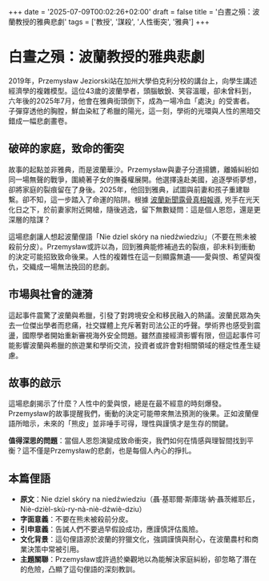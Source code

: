 +++
date = '2025-07-09T00:02:26+02:00'
draft = false
title = '白晝之殞：波蘭教授的雅典悲劇'
tags = ['教授', '謀殺', '人性衝突', '雅典']
+++

# 白晝之殞：波蘭教授的雅典悲劇

2019年，Przemysław Jeziorski站在加州大學伯克利分校的講台上，向學生講述經濟學的複雜模型。這位43歲的波蘭學者，頭腦敏銳、笑容溫暖，卻未曾料到，六年後的2025年7月，他會在雅典街頭倒下，成為一場冷血「處決」的受害者。子彈穿透他的胸膛，鮮血染紅了希臘的陽光，這一刻，學術的光環與人性的黑暗交錯成一幅悲劇畫卷。

## 破碎的家庭，致命的衝突

故事的起點並非雅典，而是波蘭華沙。Przemysław與妻子分道揚鑣，離婚糾紛如同一場無聲的戰爭，圍繞著子女的撫養權展開。他選擇遠赴美國，追逐學術夢想，卻將家庭的裂痕留在了身後。2025年，他回到雅典，試圖與前妻和孩子重建聯繫。卻不知，這一步踏入了命運的陷阱。根據 [波蘭新聞露骨真相報導](https://www.polsatnews.pl/wiadomosc/2025-07-08/morderstwo-w-atenach-nie-zyje-polak/), 兇手在光天化日之下，於前妻家附近開槍，隨後逃逸，留下無數疑問：這是個人恩怨，還是更深層的陰謀？

這場悲劇讓人想起波蘭俚語「Nie dziel skóry na niedźwiedziu」（不要在熊未被殺前分皮）。Przemysław或許以為，回到雅典能修補過去的裂痕，卻未料到衝動的決定可能招致致命後果。人性的複雜性在這一刻顯露無遺——愛與恨、希望與復仇，交織成一場無法挽回的悲劇。

## 市場與社會的漣漪

這起事件震驚了波蘭與希臘，引發了對跨境安全和移民融入的熱議。波蘭民眾為失去一位傑出學者而悲痛，社交媒體上充斥著對司法公正的呼聲。學術界也感受到震盪，國際學者開始重新審視海外安全問題。雖然直接經濟影響有限，但這起事件可能影響波蘭與希臘的旅遊業和學術交流，投資者或許會對相關領域的穩定性產生疑慮。

## 故事的啟示

這場悲劇揭示了什麼？人性中的愛與恨，總是在最不經意的時刻爆發。Przemysław的故事提醒我們，衝動的決定可能帶來無法預測的後果。正如波蘭俚語所暗示，未來的「熊皮」並非唾手可得，理性與謹慎才是生存的關鍵。

**值得深思的問題**：當個人恩怨演變成致命衝突，我們如何在情感與理智間找到平衡？這不僅是Przemysław的悲劇，也是每個人內心的掙扎。

## 本篇俚語
- **原文**：Nie dziel skóry na niedźwiedziu（聶·基耶爾·斯庫瑞·納·聶茨維耶丘，Niè-dzièl-skù-ry-nà-niè-dźwiè-dziu）
- **字面意義**：不要在熊未被殺前分皮。
- **引申意義**：告誡人們不要過早假設成功，應謹慎評估風險。
- **文化背景**：這句俚語源於波蘭的狩獵文化，強調謹慎與耐心，在波蘭農村和商業決策中常被引用。
- **主題關聯**：Przemysław或許過於樂觀地以為能解決家庭糾紛，卻忽略了潛在的危險，凸顯了這句俚語的深刻教訓。